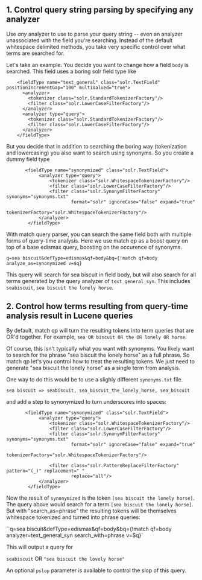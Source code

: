 


## 1. Control query string parsing by specifying any analyzer

Use *any* analyzer to use to parse your query string -- even an analyzer unassociated with the field you're searching. Instead of the default whitespace delimited methods, you take very specific control over what terms are searched for. 

Let's take an example. You decide you want to change how a field `body` is searched. This field uses a boring solr field type like

```
    <fieldType name="text_general" class="solr.TextField" positionIncrementGap="100" multiValued="true">
      <analyzer>
        <tokenizer class="solr.StandardTokenizerFactory"/>
        <filter class="solr.LowerCaseFilterFactory"/>
      </analyzer>
      <analyzer type="query">
        <tokenizer class="solr.StandardTokenizerFactory"/>
        <filter class="solr.LowerCaseFilterFactory"/>
      </analyzer>
    </fieldType>
```

But you decide that in addition to searching the boring way (tokenization and lowercasing) you also want to search using synonyms. So you create a dummy field type 

```
       <fieldType name="synonymized" class="solr.TextField">
            <analyzer type="query">
                <tokenizer class="solr.WhitespaceTokenizerFactory"/>
                <filter class="solr.LowerCaseFilterFactory"/>
                <filter class="solr.SynonymFilterFactory" synonyms="synonyms.txt"
                        format="solr" ignoreCase="false" expand="true"
                        tokenizerFactory="solr.WhitespaceTokenizerFactory"/>
            </analyzer>
        </fieldType>
```


With match query parser, you can search the same field both with multiple forms of query-time analysis. Here we use match qp as a boost query on top of a base edismax query, boosting on the occurence of synonyms.

`q=sea biscuit&defType=edismax&qf=body&bq={!match qf=body analyze_as=synonymized v=$q}`

This query will search for sea biscuit in field body, but will also search for all terms generated by the query analyzer of `text_general_syn`. This includes `seabiscuit`, `sea biscuit the lonely horse`.

## 2. Control how terms resulting from query-time analysis result in Lucene queries

By default, match qp will turn the resulting tokens into term queries that are OR'd together. For example, `sea OR biscuit OR the OR lonely OR horse`. 

Of course, this isn't typically what you want with synonyms. You likely want to search for the phrase "sea biscuit the lonely horse" as a full phrase. So match qp let's you control how to treat the resulting tokens. We just need to generate "sea biscuit the lonely horse" as a single term from analysis.

One way to do this would be to use a slighly different `synonyms.txt` file.

```
sea biscuit => seabiscuit, sea_biscuit_the_lonely_horse, sea_biscuit
``` 

and add a step to synonymized to turn underscores into spaces:

```
       <fieldType name="synonymized" class="solr.TextField">
            <analyzer type="query">
                <tokenizer class="solr.WhitespaceTokenizerFactory"/>
                <filter class="solr.LowerCaseFilterFactory"/>
                <filter class="solr.SynonymFilterFactory" synonyms="synonyms.txt"
                        format="solr" ignoreCase="false" expand="true"
                        tokenizerFactory="solr.WhitespaceTokenizerFactory"/>
                        
                <filter class="solr.PatternReplaceFilterFactory" pattern="(_)" replacement=" "
                        replace="all"/>
            </analyzer>
        </fieldType>

```


Now the result of `synonymized` is the token `[sea biscuit the lonely horse]`. The query above would search for a term `[sea biscuit the lonely horse]`. But with "search_as=phrase" the resulting tokens will be themselves whitespace tokenized and turned into phrase queries:

``q=sea biscuit&defType=edismax&qf=body&bq={!match qf=body analyzer=text_general_syn search_with=phrase v=$q}`

This will output a query for 

`seabiscuit` OR `"sea biscuit the lovely horse"`

An optional `pslop` parameter is available to control the slop of this query.
